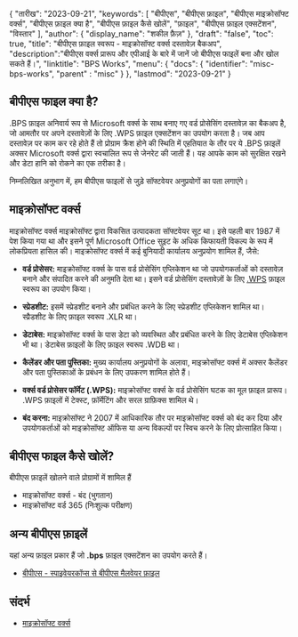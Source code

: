 {
"तारीख": "2023-09-21",
  "keywords": [
"बीपीएस",
"बीपीएस फ़ाइल",
"बीपीएस माइक्रोसॉफ्ट वर्क्स",
"बीपीएस फ़ाइल क्या है",
"बीपीएस फ़ाइल कैसे खोलें",
"फ़ाइल",
"बीपीएस फ़ाइल एक्सटेंशन",
"विस्तार"
],
  "author": {
"display_name": "शकील फ़ैज़"
},
"draft": "false",
"toc": true,
"title": "बीपीएस फ़ाइल स्वरूप - माइक्रोसॉफ्ट वर्क्स दस्तावेज़ बैकअप",
  "description":"बीपीएस वर्क्स प्रारूप और एपीआई के बारे में जानें जो बीपीएस फाइलें बना और खोल सकते हैं।",
"linktitle": "BPS Works",
  "menu": {
    "docs": {
      "identifier": "misc-bps-works",
"parent" : "misc"
}
},
"lastmod": "2023-09-21"
}

## बीपीएस फाइल क्या है?

.BPS फ़ाइल अनिवार्य रूप से Microsoft वर्क्स के साथ बनाए गए वर्ड प्रोसेसिंग दस्तावेज़ का बैकअप है, जो आमतौर पर अपने दस्तावेज़ों के लिए .WPS फ़ाइल एक्सटेंशन का उपयोग करता है। जब आप दस्तावेज़ पर काम कर रहे होते हैं तो प्रोग्राम क्रैश होने की स्थिति में एहतियात के तौर पर ये .BPS फ़ाइलें अक्सर Microsoft वर्क्स द्वारा स्वचालित रूप से जेनरेट की जाती हैं। यह आपके काम को सुरक्षित रखने और डेटा हानि को रोकने का एक तरीका है।

निम्नलिखित अनुभाग में, हम बीपीएस फाइलों से जुड़े सॉफ्टवेयर अनुप्रयोगों का पता लगाएंगे।

## माइक्रोसॉफ्ट वर्क्स

माइक्रोसॉफ्ट वर्क्स माइक्रोसॉफ्ट द्वारा विकसित उत्पादकता सॉफ्टवेयर सूट था। इसे पहली बार 1987 में पेश किया गया था और इसने पूर्ण Microsoft Office सुइट के अधिक किफायती विकल्प के रूप में लोकप्रियता हासिल की। माइक्रोसॉफ्ट वर्क्स में कई बुनियादी कार्यालय अनुप्रयोग शामिल हैं, जैसे:

- **वर्ड प्रोसेसर:** माइक्रोसॉफ्ट वर्क्स के पास वर्ड प्रोसेसिंग एप्लिकेशन था जो उपयोगकर्ताओं को दस्तावेज़ बनाने और संपादित करने की अनुमति देता था। इसने वर्ड प्रोसेसिंग दस्तावेज़ों के लिए [.WPS](/hi/word-processing/wps/) फ़ाइल स्वरूप का उपयोग किया।

- **स्प्रेडशीट:** इसमें स्प्रेडशीट बनाने और प्रबंधित करने के लिए स्प्रेडशीट एप्लिकेशन शामिल था। स्प्रैडशीट के लिए फ़ाइल स्वरूप .XLR था।

- **डेटाबेस:** माइक्रोसॉफ्ट वर्क्स के पास डेटा को व्यवस्थित और प्रबंधित करने के लिए डेटाबेस एप्लिकेशन भी था। डेटाबेस फ़ाइलों के लिए फ़ाइल स्वरूप .WDB था।

- **कैलेंडर और पता पुस्तिका:** मुख्य कार्यालय अनुप्रयोगों के अलावा, माइक्रोसॉफ्ट वर्क्स में अक्सर कैलेंडर और पता पुस्तिकाओं के प्रबंधन के लिए उपकरण शामिल होते हैं।

- **वर्क्स वर्ड प्रोसेसर फॉर्मेट (.WPS):** माइक्रोसॉफ्ट वर्क्स के वर्ड प्रोसेसिंग घटक का मूल फ़ाइल प्रारूप। .WPS फ़ाइलों में टेक्स्ट, फ़ॉर्मेटिंग और सरल ग्राफ़िक्स शामिल थे।

- **बंद करना:** माइक्रोसॉफ्ट ने 2007 में आधिकारिक तौर पर माइक्रोसॉफ्ट वर्क्स को बंद कर दिया और उपयोगकर्ताओं को माइक्रोसॉफ्ट ऑफिस या अन्य विकल्पों पर स्विच करने के लिए प्रोत्साहित किया।

## बीपीएस फाइल कैसे खोलें?

बीपीएस फ़ाइलें खोलने वाले प्रोग्रामों में शामिल हैं

- माइक्रोसॉफ्ट वर्क्स - बंद (भुगतान)
- माइक्रोसॉफ्ट वर्ड 365 (निःशुल्क परीक्षण)

## अन्य बीपीएस फ़ाइलें

यहां अन्य फ़ाइल प्रकार हैं जो **.bps** फ़ाइल एक्सटेंशन का उपयोग करते हैं।

- [बीपीएस - स्पाइवेयरकॉप्स से बीपीएस मैलवेयर फ़ाइल](/hi/misc/bps-malware/)

## संदर्भ
* [माइक्रोसॉफ्ट वर्क्स](https://en.wikipedia.org/wiki/Microsoft_Works)

